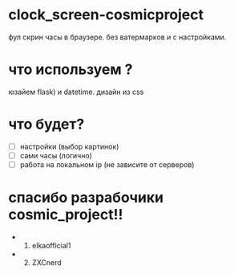 # clock_screen-cosmicproject
фул скрин часы в браузере. без ватермарков и с настройками. 
# что используем ? 
юзайем flask) и datetime.
дизайн из css
# что будет? 
- [ ] настройки (выбор картинок)
- [ ] сами часы (логично)
- [ ] работа на локальном ip (не зависите от серверов)
# спасибо разрабочики cosmic_project!!
- 1. elkaofficial1
- 2. ZXCnerd
